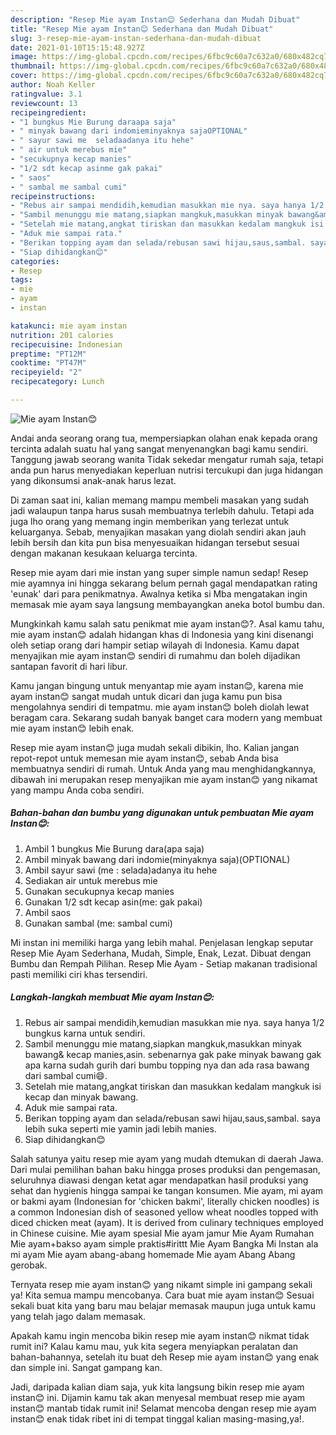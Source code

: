 ```yaml
---
description: "Resep Mie ayam Instan😊 Sederhana dan Mudah Dibuat"
title: "Resep Mie ayam Instan😊 Sederhana dan Mudah Dibuat"
slug: 3-resep-mie-ayam-instan-sederhana-dan-mudah-dibuat
date: 2021-01-10T15:15:48.927Z
image: https://img-global.cpcdn.com/recipes/6fbc9c60a7c632a0/680x482cq70/mie-ayam-instan😊-foto-resep-utama.jpg
thumbnail: https://img-global.cpcdn.com/recipes/6fbc9c60a7c632a0/680x482cq70/mie-ayam-instan😊-foto-resep-utama.jpg
cover: https://img-global.cpcdn.com/recipes/6fbc9c60a7c632a0/680x482cq70/mie-ayam-instan😊-foto-resep-utama.jpg
author: Noah Keller
ratingvalue: 3.1
reviewcount: 13
recipeingredient:
- "1 bungkus Mie Burung daraapa saja"
- " minyak bawang dari indomieminyaknya sajaOPTIONAL"
- " sayur sawi me  seladaadanya itu hehe"
- " air untuk merebus mie"
- "secukupnya kecap manies"
- "1/2 sdt kecap asinme gak pakai"
- " saos"
- " sambal me sambal cumi"
recipeinstructions:
- "Rebus air sampai mendidih,kemudian masukkan mie nya. saya hanya 1/2 bungkus karna untuk sendiri."
- "Sambil menunggu mie matang,siapkan mangkuk,masukkan minyak bawang&amp; kecap manies,asin. sebenarnya gak pake minyak bawang gak apa karna sudah gurih dari bumbu topping nya dan ada rasa bawang dari sambal cumi😄."
- "Setelah mie matang,angkat tiriskan dan masukkan kedalam mangkuk isi kecap dan minyak bawang."
- "Aduk mie sampai rata."
- "Berikan topping ayam dan selada/rebusan sawi hijau,saus,sambal. saya lebih suka seperti mie yamin jadi lebih manies."
- "Siap dihidangkan😊"
categories:
- Resep
tags:
- mie
- ayam
- instan

katakunci: mie ayam instan 
nutrition: 201 calories
recipecuisine: Indonesian
preptime: "PT12M"
cooktime: "PT47M"
recipeyield: "2"
recipecategory: Lunch

---
```



![Mie ayam Instan😊](https://img-global.cpcdn.com/recipes/6fbc9c60a7c632a0/680x482cq70/mie-ayam-instan😊-foto-resep-utama.jpg)

Andai anda seorang orang tua, mempersiapkan olahan enak kepada orang tercinta adalah suatu hal yang sangat menyenangkan bagi kamu sendiri. Tanggung jawab seorang  wanita Tidak sekedar mengatur rumah saja, tetapi anda pun harus menyediakan keperluan nutrisi tercukupi dan juga hidangan yang dikonsumsi anak-anak harus lezat.

Di zaman  saat ini, kalian memang mampu membeli masakan yang sudah jadi walaupun tanpa harus susah membuatnya terlebih dahulu. Tetapi ada juga lho orang yang memang ingin memberikan yang terlezat untuk keluarganya. Sebab, menyajikan masakan yang diolah sendiri akan jauh lebih bersih dan kita pun bisa menyesuaikan hidangan tersebut sesuai dengan makanan kesukaan keluarga tercinta. 

Resep mie ayam dari mie instan yang super simple namun sedap! Resep mie ayamnya ini hingga sekarang belum pernah gagal mendapatkan rating &#39;eunak&#39; dari para penikmatnya. Awalnya ketika si Mba mengatakan ingin memasak mie ayam saya langsung membayangkan aneka botol bumbu dan.

Mungkinkah kamu salah satu penikmat mie ayam instan😊?. Asal kamu tahu, mie ayam instan😊 adalah hidangan khas di Indonesia yang kini disenangi oleh setiap orang dari hampir setiap wilayah di Indonesia. Kamu dapat menyajikan mie ayam instan😊 sendiri di rumahmu dan boleh dijadikan santapan favorit di hari libur.

Kamu jangan bingung untuk menyantap mie ayam instan😊, karena mie ayam instan😊 sangat mudah untuk dicari dan juga kamu pun bisa mengolahnya sendiri di tempatmu. mie ayam instan😊 boleh diolah lewat beragam cara. Sekarang sudah banyak banget cara modern yang membuat mie ayam instan😊 lebih enak.

Resep mie ayam instan😊 juga mudah sekali dibikin, lho. Kalian jangan repot-repot untuk memesan mie ayam instan😊, sebab Anda bisa membuatnya sendiri di rumah. Untuk Anda yang mau menghidangkannya, dibawah ini merupakan resep menyajikan mie ayam instan😊 yang nikamat yang mampu Anda coba sendiri.

<!--inarticleads1-->

##### Bahan-bahan dan bumbu yang digunakan untuk pembuatan Mie ayam Instan😊:

1. Ambil 1 bungkus Mie Burung dara(apa saja)
1. Ambil  minyak bawang dari indomie(minyaknya saja)(OPTIONAL)
1. Ambil  sayur sawi (me : selada)adanya itu hehe
1. Sediakan  air untuk merebus mie
1. Gunakan secukupnya kecap manies
1. Gunakan 1/2 sdt kecap asin(me: gak pakai)
1. Ambil  saos
1. Gunakan  sambal (me: sambal cumi)


Mi instan ini memiliki harga yang lebih mahal. Penjelasan lengkap seputar Resep Mie Ayam Sederhana, Mudah, Simple, Enak, Lezat. Dibuat dengan Bumbu dan Rempah Pilihan. Resep Mie Ayam - Setiap makanan tradisional pasti memiliki ciri khas tersendiri. 

<!--inarticleads2-->

##### Langkah-langkah membuat Mie ayam Instan😊:

1. Rebus air sampai mendidih,kemudian masukkan mie nya. saya hanya 1/2 bungkus karna untuk sendiri.
1. Sambil menunggu mie matang,siapkan mangkuk,masukkan minyak bawang&amp; kecap manies,asin. sebenarnya gak pake minyak bawang gak apa karna sudah gurih dari bumbu topping nya dan ada rasa bawang dari sambal cumi😄.
1. Setelah mie matang,angkat tiriskan dan masukkan kedalam mangkuk isi kecap dan minyak bawang.
1. Aduk mie sampai rata.
1. Berikan topping ayam dan selada/rebusan sawi hijau,saus,sambal. saya lebih suka seperti mie yamin jadi lebih manies.
1. Siap dihidangkan😊


Salah satunya yaitu resep mie ayam yang mudah dtemukan di daerah Jawa. Dari mulai pemilihan bahan baku hingga proses produksi dan pengemasan, seluruhnya diawasi dengan ketat agar mendapatkan hasil produksi yang sehat dan hygienis hingga sampai ke tangan konsumen. Mie ayam, mi ayam or bakmi ayam (Indonesian for &#39;chicken bakmi&#39;, literally chicken noodles) is a common Indonesian dish of seasoned yellow wheat noodles topped with diced chicken meat (ayam). It is derived from culinary techniques employed in Chinese cuisine. Mie ayam spesial Mie ayam jamur Mie Ayam Rumahan Mie ayam+bakso ayam simple praktis#irittt Mie Ayam Bangka Mi Instan ala mi ayam Mie ayam abang-abang homemade Mie ayam Abang Abang gerobak. 

Ternyata resep mie ayam instan😊 yang nikamt simple ini gampang sekali ya! Kita semua mampu mencobanya. Cara buat mie ayam instan😊 Sesuai sekali buat kita yang baru mau belajar memasak maupun juga untuk kamu yang telah jago dalam memasak.

Apakah kamu ingin mencoba bikin resep mie ayam instan😊 nikmat tidak rumit ini? Kalau kamu mau, yuk kita segera menyiapkan peralatan dan bahan-bahannya, setelah itu buat deh Resep mie ayam instan😊 yang enak dan simple ini. Sangat gampang kan. 

Jadi, daripada kalian diam saja, yuk kita langsung bikin resep mie ayam instan😊 ini. Dijamin kamu tak akan menyesal membuat resep mie ayam instan😊 mantab tidak rumit ini! Selamat mencoba dengan resep mie ayam instan😊 enak tidak ribet ini di tempat tinggal kalian masing-masing,ya!.

